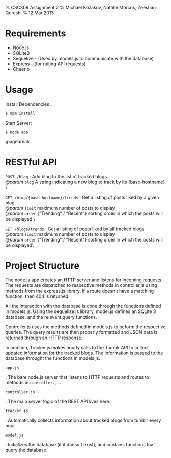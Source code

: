% CSC309 Assignment 2
% Michael Kozakov, Natalie Morcos, Zeeshan Qureshi
% 12 Mar 2013

Requirements
============

  + Node.js
  + SQLite3
  + Sequelize - (Used by models.js to communicate with the database)
  + Express - (for ruiting API requests)
  + Cheerio

Usage
=====

Install Dependencies :

    $ npm install

Start Server:

    $ node app

\pagebreak

RESTful API
===========

`POST /blog`
 :    Add blog to the list of tracked blogs. \
      *@param* `blog` A string indicating a new blog to track by its {base-hostname} \

`GET /blog/{base-hostname}/trends`
 :    Get a listing of posts liked by a given blog \
       *@param* `limit` maximum number of posts to display \
       *@param* `order` {"Trending" / "Recent"} sorting order in which the posts will be displayed \

`GET /blogs/trends`
 :    Get a listing of posts liked by all tracked blogs \
       *@param* `limit` maximum number of posts to display \
       *@param* `order` {"Trending" / "Recent"} sorting order in which the posts will be displayed\


Project Structure
=================

The node.js app creates an HTTP server and listens for incoming requests.
The requests are dispatched to respective methods in controller.js using 
methods from the express.js library. If a route doesn't have a matching 
function, then 404 is returned.

All the interaction with the database is done through the functions defined
in models.js. Using the sequelize.js library, model.js defines an SQLite 3
database, and the relevant query functions.

Controller.js uses the methods defined in models.js to peform the respective
queries. The query results are then properly formatted and JSON data is 
returned through an HTTP response. 

In addition, Tracker.js makes hourly calls to the Tumblr API to collect
updated information for the tracked blogs. The information is passed
to the database throught the functions in models.js.



`app.js`

 :    The bare node.js server that listens to HTTP requests and routes to
      methods in `controller.js`.

`controller.js`

 :    The main server logic of the REST API lives here.

`tracker.js`

 :    Automatically collects information about tracked blogs from tumblr every hour.

`model.js`

 :    Initializes the database (if it doesn't exist), and contains functions that query the database.
